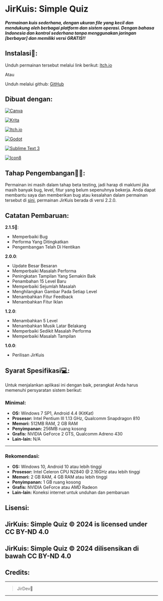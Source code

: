# JirKuis: Simple Quiz
##### Permainan kuis sederhana, dengan ukuran file yang kecil dan mendukung oleh berbagai platform dan sistem operasi. Dengan bahasa Indonesia dan kontrol sederhana tanpa menggunakan jaringan [berbayar] dan memiliki versi GRATIS!!

## Instalasi🔽:
Unduh permainan tersebut melalui link berikut: [Itch.io](https://jirdev.itch.io/jirkuis-simple-quiz/download/)

Atau

Unduh melalui github: [GitHub](https://github.com/Jer-Creator/JirKuis/releases/)

## Dibuat dengan:
[![Canva](https://img.shields.io/badge/Canva-%2300C4CC.svg?style=for-the-badge&logo=Canva&logoColor=white)](https://canva.com)

[![Krita](https://img.shields.io/badge/Krita-203759?style=for-the-badge&logo=krita&logoColor=EEF37B)](https://krita.org)

[![Itch.io](https://img.shields.io/badge/Itch.io-FA5C5C?style=for-the-badge&logo=itch.io&logoColor=white)](https://itch.io/)

[![Godot](https://img.shields.io/badge/Godot%204-478CBF?style=for-the-badge&logo=godot-engine&logoColor=white)](https://godotengine.org/)

[![Sublime Text 3](https://img.shields.io/badge/Sublime%20Text%203-FF9800?style=for-the-badge&logo=sublime-text&logoColor=white)](https://www.sublimetext.com/3)

[![Icon8](https://img.shields.io/badge/Icons8-000000?style=for-the-badge&logo=icons8&logoColor=white)](https://icons8.com/)

## Tahap Pengembangan👨‍💻:
Permainan ini masih dalam tahap beta testing, jadi harap di maklumi jika masih banyak bug, level, fitur yang belum sepenuhnya bekerja. Anda dapat membantu saya dan memberikan bug atau kesalahan dalam permainan tersebut di [sini](https://jirdev.itch.io/jirkuis-simple-quiz/download/iQI9_5JugS_UrnbSPn3RkIs3SwjqAyhE66PidlNO), permainan JirKuis berada di versi 2.2.0.

## Catatan Pembaruan:
**2.1.5🚩**:
- Memperbaiki Bug
- Performa Yang Ditingkatkan
- Pengembangan Telah Di Hentikan

**2.0.0**:
- Update Besar Besaran
- Memperbaiki Masalah Performa
- Peningkatan Tampilan Yang Semakin Baik
- Penambahan 15 Level Baru
- Memperbaiki Sejumlah Masalah
- Menghilangkan Gambar Pada Setiap Level
- Menambahkan Fitur Feedback
- Menambahkan Fitur Iklan

**1.2.0**:
- Menambahkan 5 Level
- Menambahkan Musik Latar Belakang
- Memperbaiki Sedikit Masalah Performa
- Memperbaiki Masalah Tampilan

**1.0.0**:
- Perilisan JirKuis

## Syarat Spesifikasi💻:

Untuk menjalankan aplikasi ini dengan baik, perangkat Anda harus memenuhi persyaratan sistem berikut:

### Minimal:
- **OS:** Windows 7 SP1, Android 4.4 (KitKat)
- **Prosesor:** Intel Pentium III 1.13 GHz, Qualcomm Snapdragon 810
- **Memori:** 512MB RAM, 2 GB RAM
- **Penyimpanan:** 256MB ruang kosong
- **Grafis:** NVIDIA GeForce 2 GTS, Qualcomm Adreno 430
- **Lain-lain:** N/A
---
### Rekomendasi:
- **OS:** Windows 10, Android 10 atau lebih tinggi
- **Prosesor:** Intel Celeron CPU N2840 @ 2.16GHz atau lebih tinggi
- **Memori:** 2 GB RAM, 4 GB RAM atau lebih tinggi
- **Penyimpanan:** 1 GB ruang kosong
- **Grafis:** NVIDIA GeForce atau AMD Radeon
- **Lain-lain:** Koneksi internet untuk unduhan dan pembaruan

## Lisensi:
**JirKuis: Simple Quiz © 2024 is licensed under CC BY-ND 4.0**
--
**JirKuis: Simple Quiz © 2024 dilisensikan di bawah CC BY-ND 4.0**
--

## Credits:
---
>JirDev👑
---
